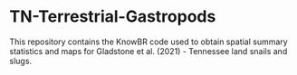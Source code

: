 # TN-Terrestrial-Gastropods

This repository contains the KnowBR code used to obtain spatial summary statistics and maps for Gladstone et al. (2021) - Tennessee land snails and slugs.
